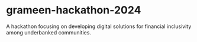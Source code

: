 # grameen-hackathon-2024
A hackathon focusing on developing digital solutions for financial inclusivity among underbanked communities.
